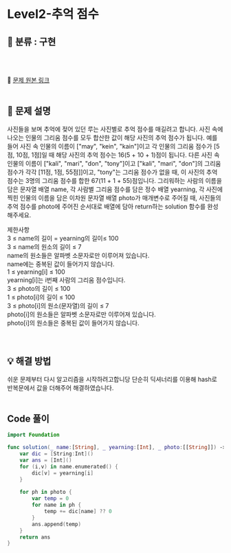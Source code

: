# Level2-추억 점수

## 🔎 분류 : 구현

<br><br>

🔗 [문제 원본 링크](https://school.programmers.co.kr/learn/courses/30/lessons/176963)
<br><br>

## 📝 문제 설명
사진들을 보며 추억에 젖어 있던 루는 사진별로 추억 점수를 매길려고 합니다. 사진 속에 나오는 인물의 그리움 점수를 모두 합산한 값이 해당 사진의 추억 점수가 됩니다. 예를 들어 사진 속 인물의 이름이 ["may", "kein", "kain"]이고 각 인물의 그리움 점수가 [5점, 10점, 1점]일 때 해당 사진의 추억 점수는 16(5 + 10 + 1)점이 됩니다. 다른 사진 속 인물의 이름이 ["kali", "mari", "don", "tony"]이고 ["kali", "mari", "don"]의 그리움 점수가 각각 [11점, 1점, 55점]]이고, "tony"는 그리움 점수가 없을 때, 이 사진의 추억 점수는 3명의 그리움 점수를 합한 67(11 + 1 + 55)점입니다.
그리워하는 사람의 이름을 담은 문자열 배열 name, 각 사람별 그리움 점수를 담은 정수 배열 yearning, 각 사진에 찍힌 인물의 이름을 담은 이차원 문자열 배열 photo가 매개변수로 주어질 때, 사진들의 추억 점수를 photo에 주어진 순서대로 배열에 담아 return하는 solution 함수를 완성해주세요.

제한사항<br>
3 ≤ name의 길이 = yearning의 길이≤ 100<br>
3 ≤ name의 원소의 길이 ≤ 7<br>
name의 원소들은 알파벳 소문자로만 이루어져 있습니다.<br>
name에는 중복된 값이 들어가지 않습니다.<br>
1 ≤ yearning[i] ≤ 100<br>
yearning[i]는 i번째 사람의 그리움 점수입니다.<br>
3 ≤ photo의 길이 ≤ 100<br>
1 ≤ photo[i]의 길이 ≤ 100<br>
3 ≤ photo[i]의 원소(문자열)의 길이 ≤ 7<br>
photo[i]의 원소들은 알파벳 소문자로만 이루어져 있습니다.<br>
photo[i]의 원소들은 중복된 값이 들어가지 않습니다.<br>
<br><br>

## 💡 해결 방법
쉬운 문제부터 다시 알고리즘을 시작하려고합니당 단순히 딕셔너리를 이용해 hash로 반복문에서 값을 더해주어 해결하였습니다.
<br><br>

## Code 풀이
```Swift
import Foundation

func solution(_ name:[String], _ yearning:[Int], _ photo:[[String]]) -> [Int] {
    var dic = [String:Int]()
    var ans = [Int]()
    for (i,v) in name.enumerated() {
        dic[v] = yearning[i]
    }
    
    for ph in photo {
        var temp = 0
        for name in ph {
            temp += dic[name] ?? 0
        }
        ans.append(temp)
    }
    return ans
}
```
